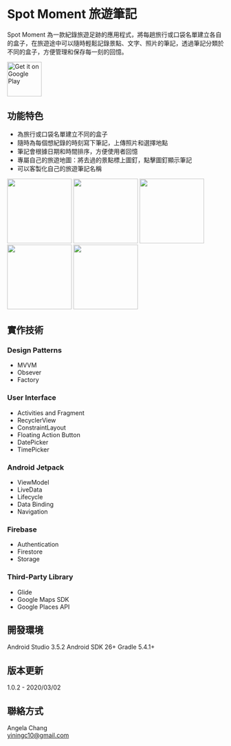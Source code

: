 # Spot Moment 旅遊筆記
Spot Moment 為一款紀錄旅遊足跡的應用程式，將每趟旅行或口袋名單建立各自的盒子，在旅遊途中可以隨時輕鬆記錄景點、文字、照片的筆記，透過筆記分類於不同的盒子，方便管理和保存每一刻的回憶。

<a href='https://play.google.com/store/apps/details?id=com.angela.notemoment&pcampaignid=pcampaignidMKT-Other-global-all-co-prtnr-py-PartBadge-Mar2515-1'><img alt='Get it on Google Play' height="80"
src='https://play.google.com/intl/en_us/badges/static/images/badges/en_badge_web_generic.png'/></a>

## 功能特色
* 為旅行或口袋名單建立不同的盒子
* 隨時為每個想紀錄的時刻寫下筆記，上傳照片和選擇地點
* 筆記會根據日期和時間排序，方便使用者回憶
* 專屬自己的旅遊地圖：將去過的景點標上圖釘，點擊圖釘顯示筆記
* 可以客製化自己的旅遊筆記名稱

<img src="https://firebasestorage.googleapis.com/v0/b/note-40d4a.appspot.com/o/uploads%2Fscreenshot_home.png?alt=media&token=178b5155-d53a-4401-b9a1-2dd7824d51a1" width="150"/> <img src="https://firebasestorage.googleapis.com/v0/b/note-40d4a.appspot.com/o/uploads%2Fscreenshot_notes.png?alt=media&token=05105a00-f622-4e6b-aaba-cb8bb67c7f56" width="150"/> <img src="https://firebasestorage.googleapis.com/v0/b/note-40d4a.appspot.com/o/uploads%2Fscreenshot_add_note.png?alt=media&token=f8ddac4a-e9b4-4773-b455-90135a448635" width="150"/> <img src="https://firebasestorage.googleapis.com/v0/b/note-40d4a.appspot.com/o/uploads%2Fscreenshot_map.png?alt=media&token=1e738162-4d52-4c41-a1ac-78af8784747e" width="150"/> <img src="https://firebasestorage.googleapis.com/v0/b/note-40d4a.appspot.com/o/uploads%2Fscreenshot_profile.png?alt=media&token=570f71b3-0ef2-48f3-9387-a73fa7af3371" width="150"/>

## 實作技術
### Design Patterns
* MVVM
* Obsever
* Factory

### User Interface
* Activities and Fragment
* RecyclerView
* ConstraintLayout
* Floating Action Button
* DatePicker
* TimePicker

### Android Jetpack
* ViewModel
* LiveData
* Lifecycle
* Data Binding
* Navigation

### Firebase
* Authentication
* Firestore
* Storage

### Third-Party Library
* Glide
* Google Maps SDK
* Google Places API

## 開發環境
Android Studio 3.5.2
Android SDK 26+
Gradle 5.4.1+

## 版本更新

1.0.2 - 2020/03/02

## 聯絡方式
Angela Chang  
yiningc10@gmail.com
